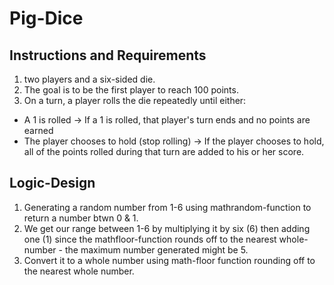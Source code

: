 # Pig-Dice
## Instructions and Requirements
1. two players and a six-sided die.
2. The goal is to be the first player to reach 100 points.
3. On a turn, a player rolls the die repeatedly until either:
  - A 1 is rolled -> If a 1 is rolled, that player's turn ends and no points are earned
  - The player chooses to hold (stop rolling) -> If the player chooses to hold, all of the points rolled during that turn are added to his or her score.
## Logic-Design
1. Generating a random number from 1-6 using mathrandom-function to return a number btwn 0 & 1.
2. We get our range between 1-6 by multiplying it by six (6) then adding one (1) since the mathfloor-function
    rounds off to the nearest whole-number - the maximum number generated might be 5.
3. Convert it to a whole number using math-floor function rounding off to the nearest whole number.
